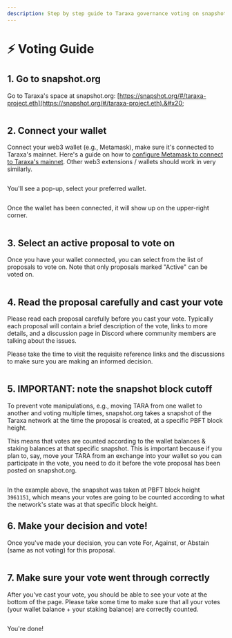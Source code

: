 ```yaml
---
description: Step by step guide to Taraxa governance voting on snapshot.org
---
```


# ⚡ Voting Guide

## 1.  Go to snapshot.org

Go to Taraxa's space at snapshot.org: [https://snapshot.org/#/taraxa-project.eth](https://snapshot.org/#/taraxa-project.eth).&#x20;

<figure><img src="../.gitbook/assets/Screenshot 2023-09-20 230026.png" alt=""><figcaption></figcaption></figure>

## 2.  Connect your wallet&#x20;

Connect your web3 wallet (e.g., Metamask), make sure it's connected to Taraxa's mainnet. Here's a guide on how to [configure Metamask to connect to Taraxa's mainnet](../wallet/metamask.md). Other web3 extensions / wallets should work in very similarly.&#x20;

<figure><img src="../.gitbook/assets/image (32).png" alt=""><figcaption></figcaption></figure>

You'll see a pop-up, select your preferred wallet.&#x20;

<figure><img src="../.gitbook/assets/image (33).png" alt=""><figcaption></figcaption></figure>

Once the wallet has been connected, it will show up on the upper-right corner.&#x20;

<figure><img src="../.gitbook/assets/image (34).png" alt=""><figcaption></figcaption></figure>

## 3.  Select an active proposal to vote on

Once you have your wallet connected, you can select from the list of proposals to vote on. Note that only proposals marked "Active" can be voted on.

<figure><img src="../.gitbook/assets/image (35).png" alt=""><figcaption></figcaption></figure>

## 4.  Read the proposal carefully and cast your vote

Please read each proposal carefully before you cast your vote. Typically each proposal will contain a brief description of the vote, links to more details, and a discussion page in Discord where community members are talking about the issues.&#x20;

Please take the time to visit the requisite reference links and the discussions to make sure you are making an informed decision.&#x20;

<figure><img src="../.gitbook/assets/image (36).png" alt=""><figcaption></figcaption></figure>

## 5.  IMPORTANT: note the snapshot block cutoff

To prevent vote manipulations, e.g., moving TARA from one wallet to another and voting multiple times, snapshot.org takes a snapshot of the Taraxa network at the time the proposal is created, at a specific PBFT block height.&#x20;

This means that votes are counted according to the wallet balances & staking balances at that specific snapshot. This is important because if you plan to, say, move your TARA from an exchange into your wallet so you can participate in the vote, you need to do it before the vote proposal has been posted on snapshot.org.&#x20;

<figure><img src="../.gitbook/assets/image (37).png" alt=""><figcaption></figcaption></figure>

In the example above, the snapshot was taken at PBFT block height `3961151`, which means your votes are going to be counted according to what the network's state was at that specific block height.&#x20;



## 6.  Make your decision and vote!

Once you've made your decision, you can vote For, Against, or Abstain (same as not voting) for this proposal.&#x20;

<figure><img src="../.gitbook/assets/image (38).png" alt=""><figcaption></figcaption></figure>

## 7.  Make sure your vote went through correctly&#x20;

After you've cast your vote, you should be able to see your vote at the bottom of the page. Please take some time to make sure that all your votes (your wallet balance + your staking balance) are correctly counted.&#x20;

<figure><img src="../.gitbook/assets/image (39).png" alt=""><figcaption></figcaption></figure>

You're done!&#x20;
